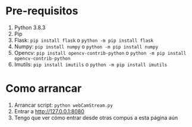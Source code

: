 # Pre-requisitos
1. Python 3.8.3
2. Pip
3. Flask: `pip install flask` o `python -m pip install flask`
4. Numpy: `pip install numpy` o `python -m pip install numpy`
5. Opencv: `pip install opencv-contrib-python` o `python -m pip install opencv-contrib-python`
6. Imutils: `pip install imutils` o `python -m pip install imutils`

# Como arrancar
1. Arrancar script: `python webCamStream.py`
2. Entrar a http://127.0.0.1:8080
3. Tengo que ver cómo entrar desde otras compus a esta página aún